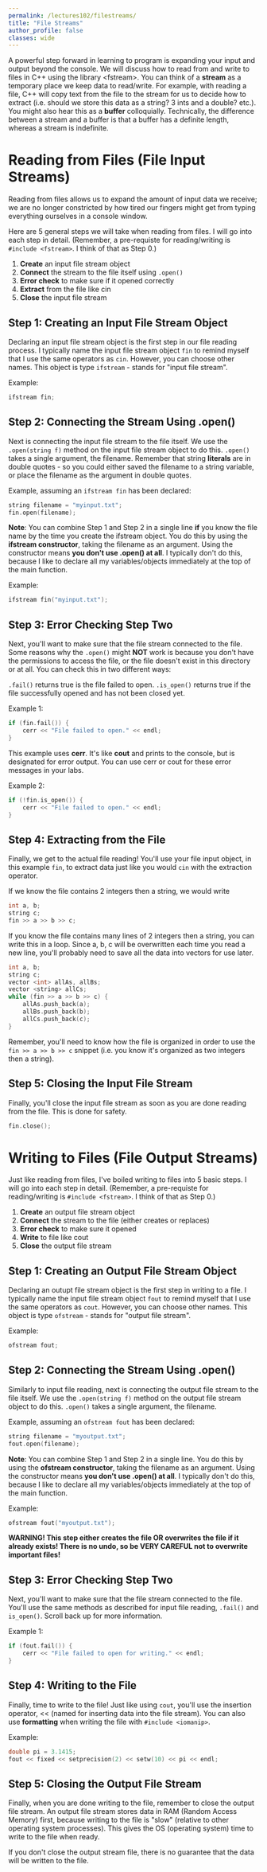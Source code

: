 ```yaml
---
permalink: /lectures102/filestreams/
title: "File Streams"
author_profile: false
classes: wide
---
```


A powerful step forward in learning to program is expanding your input and output beyond the console. We will discuss how to read from and write to files in C++ using the library \<fstream>. You can think of a **stream** as a temporary place we keep data to read/write. For example, with reading a file, C++ will copy text from the file to the stream for us to decide how to extract (i.e. should we store this data as a string? 3 ints and a double? etc.). You might also hear this as a **buffer** colloquially. Technically, the difference between a stream and a buffer is that a buffer has a definite length, whereas a stream is indefinite.

# Reading from Files (File Input Streams)
Reading from files allows us to expand the amount of input data we receive; we are no longer constricted by how tired our fingers might get from typing everything ourselves in a console window.

Here are 5 general steps we will take when reading from files. I will go into each step in detail. (Remember, a pre-requiste for reading/writing is ```#include <fstream>```. I think of that as Step 0.)
1. **Create** an input file stream object
2. **Connect** the stream to the file itself using ```.open()```
3. **Error check** to make sure if it opened correctly
4. **Extract** from the file like cin
5. **Close** the input file stream 

## Step 1: Creating an Input File Stream Object
Declaring an input file stream object is the first step in our file reading process. I typically name the input file stream object ```fin``` to remind myself that I use the same operators as ```cin```. However, you can choose other names. This object is type ```ifstream``` - stands for "input file stream".

Example:
```c++
ifstream fin;
```
## Step 2: Connecting the Stream Using .open()
Next is connecting the input file stream to the file itself. We use the ```.open(string f)``` method on the input file stream object to do this. ```.open()``` takes a single argument, the filename. Remember that string **literals** are in double quotes - so you could either saved the filename to a string variable, or place the filename as the argument in double quotes.

Example, assuming an ```ifstream fin``` has been declared:
```c++
string filename = "myinput.txt";
fin.open(filename);
```

**Note**: You can combine Step 1 and Step 2 in a single line **if** you know the file name by the time you create the ifstream object. You do this by using the **ifstream constructor**, taking the filename as an argument. Using the constructor means **you don't use .open() at all**. I typically don't do this, because I like to declare all my variables/objects immediately at the top of the main function. 

Example:
```c++
ifstream fin("myinput.txt");
```

## Step 3: Error Checking Step Two
Next, you'll want to make sure that the file stream connected to the file. Some reasons why the ```.open()``` might **NOT** work is because you don't have the permissions to access the file, or the file doesn't exist in this directory or at all. You can check this in two different ways:

```.fail()``` returns true is the file failed to open.
```.is_open()``` returns true if the file successfully opened and has not been closed yet.

Example 1:
```c++
if (fin.fail()) {
    cerr << "File failed to open." << endl;
}
```
This example uses **cerr**. It's like **cout** and prints to the console, but is designated for error output. You can use cerr or cout for these error messages in your labs.

Example 2:
```c++
if (!fin.is_open()) {
    cerr << "File failed to open." << endl;
}
```

## Step 4: Extracting from the File
Finally, we get to the actual file reading! You'll use your file input object, in this example ```fin```, to extract data just like you would ```cin``` with the extraction operator.

If we know the file contains 2 integers then a string, we would write
```c++
int a, b;
string c;
fin >> a >> b >> c;
```
If you know the file contains many lines of 2 integers then a string, you can write this in a loop. Since a, b, c will be overwritten each time you read a new line, you'll probably need to save all the data into vectors for use later. 
```c++
int a, b;
string c;
vector <int> allAs, allBs;
vector <string> allCs;
while (fin >> a >> b >> c) {
    allAs.push_back(a);
    allBs.push_back(b);
    allCs.push_back(c);
}
```

Remember, you'll need to know how the file is organized in order to use the ```fin >> a >> b >> c``` snippet (i.e. you know it's organized as two integers then a string).

## Step 5: Closing the Input File Stream
Finally, you'll close the input file stream as soon as you are done reading from the file. This is done for safety. 
```c++
fin.close();
```

# Writing to Files (File Output Streams)
Just like reading from files, I've boiled writing to files into 5 basic steps. I will go into each step in detail. (Remember, a pre-requiste for reading/writing is ```#include <fstream>```. I think of that as Step 0.)

1. **Create** an output file stream object
2. **Connect** the stream to the file (either creates or replaces)
3. **Error check** to make sure it opened
4. **Write** to file like cout
5. **Close** the output file stream

## Step 1: Creating an Output File Stream Object
Declaring an outupt file stream object is the first step in writing to a file. I typically name the input file stream object ```fout``` to remind myself that I use the same operators as ```cout```. However, you can choose other names. This object is type ```ofstream``` - stands for "output file stream".

Example:
```c++
ofstream fout;
```

## Step 2: Connecting the Stream Using .open()
Similarly to input file reading, next is connecting the output file stream to the file itself. We use the ```.open(string f)``` method on the output file stream object to do this. ```.open()``` takes a single argument, the filename. 

Example, assuming an ```ofstream fout``` has been declared:
```c++
string filename = "myoutput.txt";
fout.open(filename);
```

**Note**: You can combine Step 1 and Step 2 in a single line. You do this by using the **ofstream constructor**, taking the filename as an argument. Using the constructor means **you don't use .open() at all**. I typically don't do this, because I like to declare all my variables/objects immediately at the top of the main function. 

Example:
```c++
ofstream fout("myoutput.txt");
```

**WARNING! This step either creates the file OR overwrites the file if it already exists! There is no undo, so be VERY CAREFUL not to overwrite important files!**

## Step 3: Error Checking Step Two
Next, you'll want to make sure that the file stream connected to the file. You'll use the same methods as described for input file reading, ```.fail()``` and ```is_open()```. Scroll back up for more information.

Example 1:
```c++
if (fout.fail()) {
    cerr << "File failed to open for writing." << endl;
}
```

## Step 4: Writing to the File
Finally, time to write to the file! Just like using ```cout```, you'll use the insertion operator, << (named for inserting data into the file stream). You can also use **formatting** when writing the file with ```#include <iomanip>```.

Example:
```c++
double pi = 3.1415;
fout << fixed << setprecision(2) << setw(10) << pi << endl;
```

## Step 5: Closing the Output File Stream
Finally, when you are done writing to the file, remember to close the output file stream. An output file stream stores data in RAM (Random Access Memory) first, because writing to the file is "slow" (relative to other operating system processes). This gives the OS (operating system) time to write to the file when ready.

If you don't close the output stream file, there is no guarantee that the data will be written to the file.

